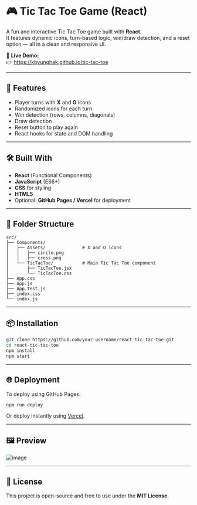 # 🎮 Tic Tac Toe Game (React)

A fun and interactive Tic Tac Toe game built with <strong>React</strong>.  
It features dynamic icons, turn-based logic, win/draw detection, and a reset option — all in a clean and responsive UI.

🔗 <strong>Live Demo:</strong>  
👉 <a href="https://kbyunghak.github.io/tic-tac-toe" target="_blank">https://kbyunghak.github.io/tic-tac-toe</a>

---

## 🚀 Features

- Player turns with <strong>X</strong> and <strong>O</strong> icons
- Randomized icons for each turn
- Win detection (rows, columns, diagonals)
- Draw detection
- Reset button to play again
- React hooks for state and DOM handling

---

## 🛠️ Built With

- <strong>React</strong> (Functional Components)
- <strong>JavaScript</strong> (ES6+)
- <strong>CSS</strong> for styling
- <strong>HTML5</strong>
- Optional: <strong>GitHub Pages / Vercel</strong> for deployment

---

## 📁 Folder Structure

```
src/
├── Components/
│   ├── Assets/              # X and O icons
│   │   ├── circle.png
│   │   ├── cross.png
│   └── TicTacToe/           # Main Tic Tac Toe component
│       ├── TicTacToe.jsx
│       └── TicTacToe.css
├── App.css
├── App.js
├── App.test.js
├── index.css
└── index.js
```

---

## 📦 Installation

```bash
git clone https://github.com/your-username/react-tic-tac-toe.git
cd react-tic-tac-toe
npm install
npm start
```
---

## 🌐 Deployment

To deploy using GitHub Pages:

```bash
npm run deploy
```

Or deploy instantly using <a href="https://vercel.com/">Vercel</a>.

---

## 🖼️ Preview

![image](https://github.com/user-attachments/assets/cc9ace06-0120-43ed-ad89-185af193ba9a)

---

## 📄 License

This project is open-source and free to use under the <strong>MIT License</strong>.
